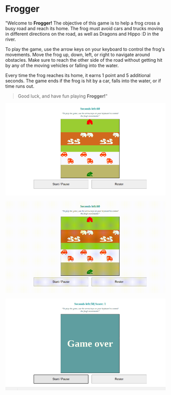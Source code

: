 # Frogger

"Welcome to **Frogger!** The objective of this game is to help a frog cross a busy road and reach its home. The frog must avoid cars and trucks moving in different directions on the road, as well as Dragons and Hippo :D in the river.

To play the game, use the arrow keys on your keyboard to control the frog's movements. Move the frog up, down, left, or right to navigate around obstacles. Make sure to reach the other side of the road without getting hit by any of the moving vehicles or falling into the water.

Every time the frog reaches its home, it earns 1 point and 5 additional seconds. The game ends if the frog is hit by a car, falls into the water, or if time runs out.

> Good luck, and have fun playing **Frogger!**"


![game start](img/game-start.png)

![win](https://github.com/itsmaarouf/road-to-front-end/blob/master/Level%202:%20Intermediate/Frogger/img/frog-game.gif)

![game over](img/game-Over.png)
